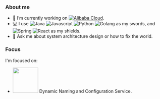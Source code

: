 ### About me

- 🔭 I’m currently working on [![Alibaba Cloud](https://img.shields.io/badge/AlibabaCloud-%23FF6701.svg?style=flat&logo=alibabacloud&logoColor=white)](https://www.alibabacloud.com/).
- 💻 I use ![Java](https://img.shields.io/badge/Java-blue?style=flat&logo=openjdk&logoColor=white) ![Javascript](https://img.shields.io/badge/JavaScript-F7DF1E?style=flat&logo=javascript&logoColor=black) ![Python](https://img.shields.io/badge/Python-14354C?style=flat&logo=python&logoColor=white) ![Golang](https://img.shields.io/badge/Go-00ADD8?style=flat&logo=go&logoColor=white) as my swords, and ![Spring](https://img.shields.io/badge/Spring-6DB33F?style=flat&logo=spring&logoColor=white) ![React](https://img.shields.io/badge/React-20232A?style=flat&logo=react&logoColor=61DAFB) as my shields.
- 💬 Ask me about system architecture design or how to fix the world.

### Focus

I'm focused on:

- [<img src="https://github.com/alibaba/nacos/blob/develop/doc/Nacos_Logo.png" width=80 />](https://github.com/alibaba/nacos) Dynamic Naming and Configuration Service.

<!--
- 🌱 I’m currently learning 
- 👯 I’m looking to collaborate on ...
- 🤔 I’m looking for help with ...
- 📫 How to reach me: ...
- 😄 Pronouns: ...
- ⚡ Fun fact: ...
-->
